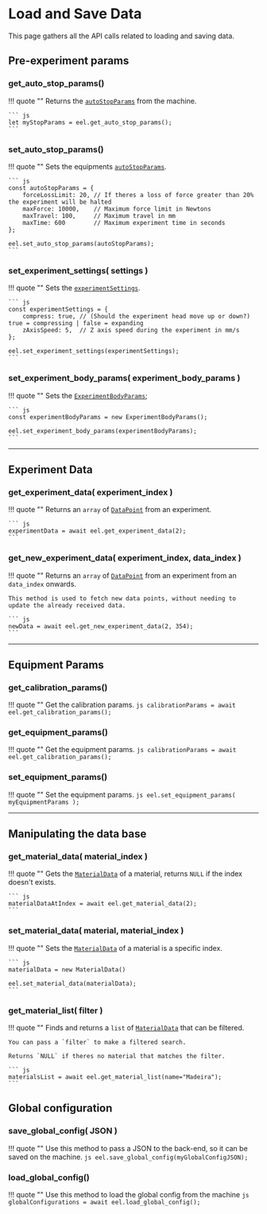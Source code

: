 <!--
 Copyright (C) 2023 Hefestus

 This file is part of Bolinho.

 Bolinho is free software: you can redistribute it and/or modify
 it under the terms of the GNU General Public License as published by
 the Free Software Foundation, either version 3 of the License, or
 (at your option) any later version.

 Bolinho is distributed in the hope that it will be useful,
 but WITHOUT ANY WARRANTY; without even the implied warranty of
 MERCHANTABILITY or FITNESS FOR A PARTICULAR PURPOSE.  See the
 GNU General Public License for more details.

 You should have received a copy of the GNU General Public License
 along with Bolinho.  If not, see <http://www.gnu.org/licenses/>.
-->

# Load and Save Data

This page gathers all the API calls related to loading and saving data. 


## Pre-experiment params

### get_auto_stop_params()

!!! quote ""
    Returns the [`autoStopParams`](./dataTypes.md#autostopparams) from the machine.

    ``` js
    let myStopParams = eel.get_auto_stop_params();
    ```

### set_auto_stop_params()

!!! quote ""
    Sets the equipments [`autoStopParams`](./dataTypes.md#autostopparams).

    ``` js
    const autoStopParams = {
        forceLossLimit: 20, // If theres a loss of force greater than 20% the experiment will be halted
        maxForce: 10000,    // Maximum force limit in Newtons
        maxTravel: 100,     // Maximum travel in mm
        maxTime: 600        // Maximum experiment time in seconds
    };

    eel.set_auto_stop_params(autoStopParams);
    ```

### set_experiment_settings( settings )

!!! quote ""
    Sets the [`experimentSettings`](./dataTypes.md#experimentparams).

    ``` js
    const experimentSettings = {
        compress: true, // (Should the experiment head move up or down?) true = compressing | false = expanding
        zAxisSpeed: 5,  // Z axis speed during the experiment in mm/s 
    };

    eel.set_experiment_settings(experimentSettings);
    ```

### set_experiment_body_params( experiment_body_params )

!!! quote ""
    Sets the [`ExperimentBodyParams`](./dataTypes.md#bodyparams);
    
    ``` js
    const experimentBodyParams = new ExperimentBodyParams();

    eel.set_experiment_body_params(experimentBodyParams);
    ```
___

## Experiment Data

### get_experiment_data( experiment_index )

!!! quote ""
    Returns an `array` of [`DataPoint`](./dataTypes.md#datapoint) from an experiment.

    ``` js
    experimentData = await eel.get_experiment_data(2);
    ```
    
### get_new_experiment_data( experiment_index, data_index )

!!! quote ""
    Returns an `array` of [`DataPoint`](./dataTypes.md#datapoint) from an experiment from an `data_index` onwards.

    This method is used to fetch new data points, without needing to update the already received data.

    ``` js
    newData = await eel.get_new_experiment_data(2, 354);
    ```

___

## Equipment Params

### get_calibration_params()

!!! quote ""
    Get the calibration params.
    ``` js
    calibrationParams = await eel.get_calibration_params();
    ```

### get_equipment_params()

!!! quote ""
    Get the equipment params.
    ``` js
    calibrationParams = await eel.get_calibration_params();
    ```

### set_equipment_params()

!!! quote ""
    Set the equipment params.
    ``` js
    eel.set_equipment_params( myEquipmentParams );
    ```
___

## Manipulating the data base

### get_material_data( material_index )

!!! quote ""
    Gets the [`MaterialData`](./dataTypes.md#material) of a material, returns `NULL` if the index doesn't exists.
    
    ``` js
    materialDataAtIndex = await eel.get_material_data(2);
    ```

### set_material_data( material, material_index )

!!! quote ""
    Sets the [`MaterialData`](./dataTypes.md#material) of a material is a specific index.

    ``` js
    materialData = new MaterialData()

    eel.set_material_data(materialData);
    ```

### get_material_list( filter )

!!! quote ""
    Finds and returns a `list` of [`MaterialData`](./dataTypes.md#material) that can be filtered.

    You can pass a `filter` to make a filtered search.

    Returns `NULL` if theres no material that matches the filter.

    ``` js
    materialsList = await eel.get_material_list(name="Madeira");
    ```

## Global configuration

### save_global_config( JSON )

!!! quote ""
    Use this method to pass a JSON to the back-end, so it can be saved on the machine.
    ``` js
    eel.save_global_config(myGlobalConfigJSON);
    ```

### load_global_config()

!!! quote ""
    Use this method to load the global config from the machine
    ``` js
    globalConfigurations = await eel.load_global_config();
    ```
